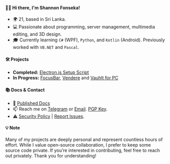 #### 👋🏼 Hi there, I'm Shannon Fonseka!
- 🌍 21, based in Sri Lanka.
- 💻 Passionate about programming, server management, multimedia editing, and 3D design.
- 🎓 Currently learning `C#` (WPF), `Python`, and `Kotlin` (Android). Previously worked with `VB.NET` and `Pascal`.

#### 🛠️ Projects
- **Completed:** [Electron.js Setup Script](https://github.com/fonseware/electronjs-setup/)
- **In Progress:** [FocusBar](https://github.com/fonseware/focusbar), [Vendere](https://github.com/fonseware/vendere) and [Vauhlt for PC](https://github.com/fonseware/vauhltdesktop)

#### 📚 Docs & Contact
- 📄 [Published Docs](https://github.com/shannonfonseka/shannonfonseka/blob/main/docs/readme.md)
- 📫 Reach me on [Telegram](https://t.me/shannonf0nseka) or [Email](mailto:hello.shannonfonseka@proton.me). [PGP Key](https://raw.githubusercontent.com/shannonfonseka/shannonfonseka/refs/heads/main/pgp/0x74A52B0D-pub.asc).
- ⚠️ [Security Policy](https://github.com/shannonfonseka/shannonfonseka/security/policy) | [Report Issues](https://github.com/shannonfonseka/shannonfonseka/security/advisories/new).

#### 💡 Note
Many of my projects are deeply personal and represent countless hours of effort. While I value open-source collaboration, I prefer to keep some source code private. If you’re interested in contributing, feel free to reach out privately. Thank you for understanding!
